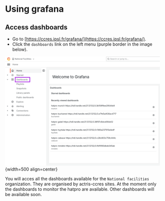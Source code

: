 # Using grafana

## Access dashboards

- Go to [https://ccres.ipsl.fr/grafana/](https://ccres.ipsl.fr/grafana/).
- Click the `dashboards` link on the left menu (purple border in the image below).

![grafana home](../../assets/services/grafana/grafana_homepage-nf-dashboard.png){width=500 align=center}

You will acces all the dashboards available for the `National facilities` organization. They are organised by actris-ccres sites.
At the moment only the dashboards to monitor the hatpro are available. Other dashboards will be available soon.